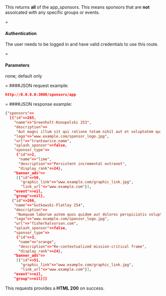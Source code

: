 <!-- --- title: GET /sponsors/app -->

This returns **all** of the app_sponsors. This means sponsors that are **not** assoicated with any specific groups or events.

=
#### Authentication

The user needs to be logged in and have valid credentials to use this route.

=
#### Parameters

none; default only

=
####JSON request example:
```json
http://0.0.0.0:3000/sponsors/app
```

=
####JSON response example:

```json
{"sponsors"=>
  [{"id"=>265,
    "name"=>"Greenholt-Konopelski 253",
    "description"=>
     "Aut magni illum sit qui ratione totam nihil aut et voluptatem quis nulla iure.",
    "logo"=>"www.example.com/sponsor_logo.jpg",
    "url"=>"trantowrice.name",
    "splash_sponsor"=>false,
    "sponsor_type"=>
     {"id"=>2,
      "name"=>"lime",
      "description"=>"Persistent incremental extranet",
      "display_rank"=>24},
    "banner_ads"=>
     [{"id"=>50,
       "graphic_link"=>"www.example.com/graphic_link.jpg",
       "link_url"=>"www.example.com"}],
    "event"=>nil,
    "group"=>nil},
   {"id"=>266,
    "name"=>"Gutkowski-Flatley 254",
    "description"=>
     "Numquam laborum autem quos quidem aut dolores perspiciatis voluptatem minus nisi laboriosam.",
    "logo"=>"www.example.com/sponsor_logo.jpg",
    "url"=>"fisherhalvorson.com",
    "splash_sponsor"=>false,
    "sponsor_type"=>
     {"id"=>3,
      "name"=>"orange",
      "description"=>"Re-contextualized mission-critical frame",
      "display_rank"=>24},
    "banner_ads"=>
     [{"id"=>51,
       "graphic_link"=>"www.example.com/graphic_link.jpg",
       "link_url"=>"www.example.com"}],
    "event"=>nil,
    "group"=>nil}]}
```

This requests provides a <strong>HTML 200</strong> on success.